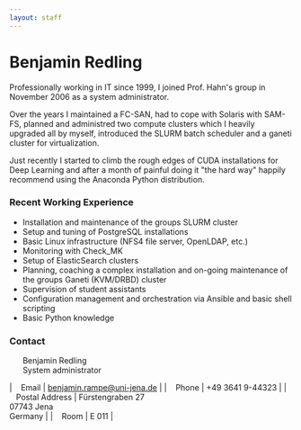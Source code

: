 ```yaml
---
layout: staff
---
```


# Benjamin Redling

Professionally working in IT since 1999, I joined Prof. Hahn's group in November 2006 as a system administrator.

Over the years I maintained a FC-SAN, had to cope with Solaris with SAM-FS, planned and administred two compute clusters which I heavily upgraded all by myself, introduced the SLURM batch scheduler and a ganeti cluster for virtualization.

Just recently I started to climb the rough edges of CUDA installations for Deep Learning and after a month of painful doing it "the hard way" happily recommend using the Anaconda Python distribution.

### Recent Working Experience

* Installation and maintenance of the groups SLURM cluster
* Setup and tuning of PostgreSQL installations
* Basic Linux infrastructure (NFS4 file server, OpenLDAP, etc.)
* Monitoring with Check_MK
* Setup of ElasticSearch clusters
* Planning, coaching a complex installation and on-going maintenance of the groups Ganeti (KVM/DRBD) cluster
* Supervision of student assistants
* Configuration management and orchestration via Ansible and basic shell scripting
* Basic Python knowledge

### Contact

&nbsp;&nbsp;&nbsp;&nbsp;&nbsp;&nbsp;Benjamin Redling<br/>
&nbsp;&nbsp;&nbsp;&nbsp;&nbsp;&nbsp;System administrator

| &nbsp;&nbsp;&nbsp;Email | benjamin.rampe@uni-jena.de |
| &nbsp;&nbsp;&nbsp;Phone	| +49 3641 9-44323 |
| &nbsp;&nbsp;&nbsp;Postal Address | Fürstengraben 27<br/> 07743 Jena<br/> Germany |
| &nbsp;&nbsp;&nbsp;Room	| E 011 |
